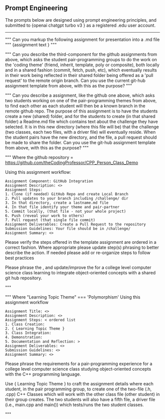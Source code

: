 ## Prompt Engineering

The prompts below are designed using prompt engineering principles, and submitted to {openai chatgpt turbo v3 } as a registered .edu user account. 

---

""" Can you markup the following assignment for presentation into a .md file """ {assignment text } """

"""
Can you describe the third-component for the github assignments from above, which asks the student pair-programming groups to do the work on the 'coding theme' (friend, inherit, template, poly or composite), both locally and in a shared fashion (commit, fetch, push, etc), which eventually results in their work being reflected in their shared folder being offered as a 'pull request' to the remote origin branch. Can you use the current git-hub assignment template from above, with this as the purpose?
"""

"""
Can you describe a assignment, like the github one above, which asks two students working on one of the pair-programming themes from above, to find each other as each student will then be a known branch in the remote github repo. The purpose of this assignment is to have the students create a new (shared) folder, and for the students to create (in that shared folder) a Readme.md file which contains text about the challenge they have selected. It is in this new directory (where this file will be) that the challenge (two classes, each two files, with a driver file) will eventually reside. When the student pairs have the new directory, and the file, a pull request should be made to share the folder.  Can you use the git-hub assignment template from above, with this as the purpose?
"""

"""
Where the github repository = https://github.com/theCodingProfessor/CPP_Person_Class_Demo

Using this assignment workflow:
``` 
Assignment Component: GitHub Integration
Assignment Description: <>
Assignment Steps: 
1. Clone (if needed) GitHub Repo and create Local Branch
2. Pull updates to your branch including /challenge/ dir 
3. In that directory, create a lastname.md file
4. In that file identify your theme and pair-partner
5. Commit locally, (that file - not your whole project)
6. Push (reveal your work to others)
7. Pull request (that single file commit)
Assignment Deliverables: Create a Pull Request to the repository
Submission Guidelines: Your file should be in /challenge/
Assignment Summary: <>
``` 

Please verify the steps offered in the template assignment are ordered in a correct fashion. Where appropriate please update step(s) phrasing to better describe the action. If needed please add or re-organize steps to follow best practices

Please phrase the <Assignment Description>, <Assignment Summary> and update/improve the <Submission Guidelines> for a college level computer science class learning to integrate object-oriented concepts with a shared git hub repository.

"""


"""
Where "Learning Topic Theme" === 'Polymorphism'
Using this assignment workflow
``` 
Assignment Title: <>
Assignment Description: <>
Assignment Steps: < ordered list 
1. Class Creation:
2. { Learning Topic Theme }
3. Class Integration:
4. Demonstration:
5. Documentation and Reflection: >
Assignment Deliverables: <>
Submission Guidelines: <>
Assignment Summary: <>
``` 
Please phrase the requirements for a pair-programming experience for a college level computer science class studying object-oriented concepts with the C++ programming language.

Use { Learning Topic Theme } to craft the assignment details where each student, in the pair programming group, to create one of the two-file (.h, .cpp) C++ Classes which will work with the other class file (other student) in their group creates. The two students will also have a fifth file, a driver file (i.e., main.cpp and main()) which tests/runs the two student classes.

"""


